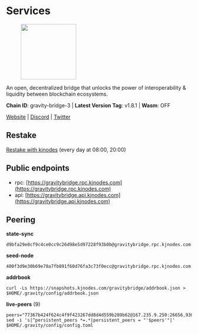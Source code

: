 # Services

<figure><img src="https://raw.githubusercontent.com/kj89/testnet_manuals/main/pingpub/logos/gravitybridge.png" width="150" alt=""><figcaption></figcaption></figure>

An open, decentralized bridge that unlocks the power of  interoperability & liquidity between blockchain ecosystems.

**Chain ID**: gravity-bridge-3 | **Latest Version Tag**: v1.8.1 | **Wasm**: OFF

[Website](https://www.gravitybridge.net) | [Discord](https://discord.gg/ARV8dTSjAk) | [Twitter](https://twitter.com/gravity_bridge)

## Restake

[Restake with kjnodes](https://restake.app/gravitybridge/gravityvaloper1nw3uavthnjwsgrrjzav2wdg9m0pw7k4fc7hvlz) (every day at 08:00, 20:00)
## Public endpoints

* rpc: [https://gravitybridge.rpc.kjnodes.com](https://gravitybridge.rpc.kjnodes.com)
* api: [https://gravitybridge.api.kjnodes.com](https://gravitybridge.api.kjnodes.com)

## Peering

**state-sync**

```
d9bfa29e0cf9c4ce0cc9c26d98e5d97228f93b0b@gravitybridge.rpc.kjnodes.com:26656
```

**seed-node**

```
400f3d9e30b69e78a7fb891f60d76fa3c73f0ecc@gravitybridge.rpc.kjnodes.com:26659
```

**addrbook**
```
curl -Ls https://snapshots.kjnodes.com/gravitybridge/addrbook.json > $HOME/.gravity/config/addrbook.json
```

**live-peers** (9)
```
peers="77367b424f624c4f9f423267dd8d4d559b289b62@167.235.9.250:26656,930f874c17eff988acd8eb761fea8d4873ea6eb3@185.249.227.231:29656,373803026c47e18b718283921662b85cf0fbc695@47.52.111.198:25656,e5a11a1a8a36f0910755d0fc3546e8e3198283da@18.156.199.4:26656,4e1ea298ef66eec3ec320171f90336a1e4bb13ea@51.81.107.95:10256,b2608e51a520866a91637ca3b354903bc5b46bfa@137.184.214.71:26656,002aa595555a41de38f3816f10e5cced923757b3@34.223.93.26:26656,df80212f5356a2d2f047f546162baa9a3dfe6865@13.232.72.69:26656,d9bfa29e0cf9c4ce0cc9c26d98e5d97228f93b0b@65.109.88.38:26656"
sed -i 's|^persistent_peers *=.*|persistent_peers = "'$peers'"|' $HOME/.gravity/config/config.toml
```
